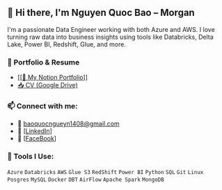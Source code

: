 
##                                                                     👋 Hi there, I'm Nguyen Quoc Bao – Morgan

I'm a passionate Data Engineer working with both Azure and AWS. I love turning raw data into business insights using tools like Databricks, Delta Lake, Power BI, Redshift, Glue, and more.

### 📌 Portfolio & Resume
- [[[📄 My Notion Portfolio](https://oxidized-blender-70a.notion.site/This-is-Nguyen-Quoc-Bao-2176c93550c180c2a56dc5ba686c5750)]]
- [📥 CV (Google Drive)](https://drive.google.com/file/d/.../view)

### 📫 Connect with me:
- 📧 baoquocngueyn1408@gmail.com
- 💼 [[LinkedIn](https://www.linkedin.com/in/qu%E1%BB%91c-b%E1%BA%A3o-nguy%E1%BB%85n-6459a6307/)]
- 🎥 [[FaceBook]((https://www.facebook.com/quocbao.nguyen.98031/))]

### 🧰 Tools I Use:
`Azure` `Databricks` `AWS` `Glue S3` `RedShift` `Power BI` `Python` `SQL` `Git` `Linux` `Posgres` `MySQL` `Docker` `DBT` `AirFlow` `Apache Spark` `MongoDB`
<!--
Here are some ideas to get you started:

- 🔭 I’m currently working on Azure and AWS enviroment
- 🌱 I’m currently learning AWS process
- 👯 I’m looking to collaborate on Data Engineer job
-->
